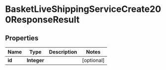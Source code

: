 

# BasketLiveShippingServiceCreate200ResponseResult

## Properties

Name | Type | Description | Notes
------------ | ------------- | ------------- | -------------
**id** | **Integer** |  |  [optional]




